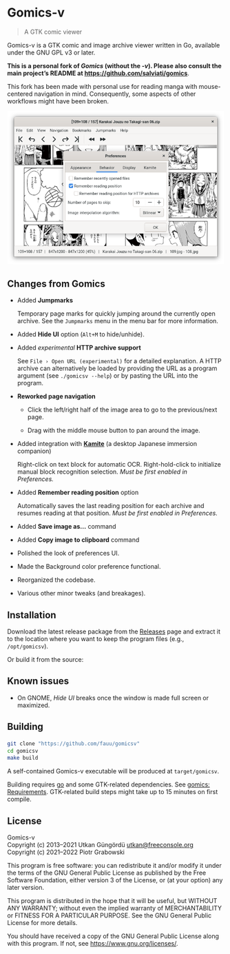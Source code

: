 <!-- vim: set textwidth=80 colorcolumn=80: -->
<!-- markdownlint-configure-file
{
  "no-inline-html": false
}
-->
# Gomics-v

> A GTK comic viewer

Gomics-v is a GTK comic and image archive viewer written in Go, available under
the GNU GPL v3 or later.

**This is a personal fork of *Gomics* (without the *-v*). Please also consult the
main project’s README at <https://github.com/salviati/gomics>**.

This fork has been made with personal use for reading manga with
mouse-centered navigation in mind. Consequently, some aspects of other workflows
might have been broken.

<p align="center">
  <img src="screenshot.png" title="A screenshot of Gomics-v">
</p>

## Changes from Gomics

* Added **Jumpmarks**

  Temporary page marks for quickly jumping around the currently open archive.
  See the `Jumpmarks` menu in the menu bar for more information.

* Added **Hide UI** option (`Alt+M` to hide/unhide).

* Added *experimental* **HTTP archive support**

  See `File › Open URL (experimental)` for a detailed explanation.
  A HTTP archive can alternatively be loaded by providing the URL as a program
  argument (see `./gomicsv --help`) or by pasting the URL into the program.

* **Reworked page navigation**

  * Click the left/right half of the image area to go to the previous/next page.

  * Drag with the middle mouse button to pan around the image.

* Added integration with **[Kamite]** (a desktop Japanese immersion companion)

  Right-click on text block for automatic OCR. Right-hold-click to initialize
  manual block recognition selection. *Must be first enabled in Preferences.*

* Added **Remember reading position** option

  Automatically saves the last reading position for each archive and resumes
  reading at that position. *Must be first enabled in Preferences.*

* Added **Save image as…** command

* Added **Copy image to clipboard** command

* Polished the look of preferences UI.

* Made the Background color preference functional.

* Reorganized the codebase.

* Various other minor tweaks (and breakages).

[Kamite]: https://github.com/fauu/Kamite

## Installation

Download the latest release package from the [Releases] page and extract it to
the location where you want to keep the program files (e.g., `/opt/gomicsv`).

Or build it from the source:

[Releases]: https://github.com/fauu/gomicsv/releases

## Known issues

* On GNOME, *Hide UI* breaks once the window is made full screen or maximized.

## Building

```sh
git clone "https://github.com/fauu/gomicsv"
cd gomicsv
make build
```

A self-contained Gomics-v executable will be produced at `target/gomicsv`.

Building requires [go] and some GTK-related dependencies. See
[gomics: Requirements][gomics-requirements]. GTK-related build steps might take
up to 15 minutes on first compile.

[go]: https://go.dev/
[gomics-requirements]: https://github.com/salviati/gomics#requirements

## License

Gomics-v\
Copyright (c) 2013–2021 Utkan Güngördü <utkan@freeconsole.org>\
Copyright (c) 2021–2022 Piotr Grabowski

This program is free software: you can redistribute it and/or modify it under
the terms of the GNU General Public License as published by the Free Software
Foundation, either version 3 of the License, or (at your option) any later
version.

This program is distributed in the hope that it will be useful, but WITHOUT ANY
WARRANTY; without even the implied warranty of MERCHANTABILITY or FITNESS FOR A
PARTICULAR PURPOSE. See the GNU General Public License for more details.

You should have received a copy of the GNU General Public License along with
this program. If not, see <https://www.gnu.org/licenses/>.
